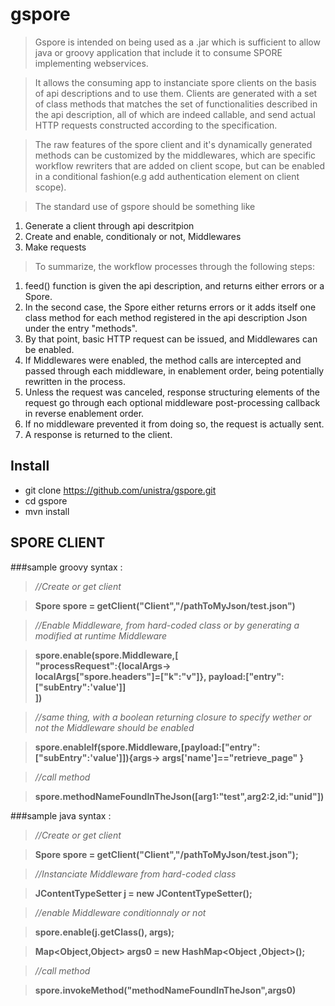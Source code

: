 gspore
======

>Gspore is intended on being used as a .jar which is 
>sufficient to allow java or groovy application that include it to consume SPORE implementing webservices.  

>It allows the consuming app to instanciate 
>spore clients on the basis of api descriptions and to use them.
>Clients are generated with a set of class methods that matches the set of functionalities described in the api description, all of which are indeed callable, and send actual HTTP requests constructed according to the
specification.  

>The raw features of the spore client and it's 
>dynamically generated methods can be customized by the middlewares, 
>which are specific workflow rewriters that are added on client scope,
>but can be enabled in a conditional fashion(e.g add authentication element on client scope).

>The standard use of gspore should be something like

1. Generate a client through api descritpion
2. Create and enable, conditionaly or not, Middlewares
3. Make requests

>To summarize, the workflow processes through the following steps:

1. feed() function is given the api description, and returns either
errors or a Spore.
2. In the second case, the Spore either returns errors or it adds itself one class method for each method registered in the api description Json under the entry "methods".
3. By that point, basic HTTP request can be issued, and Middlewares can be enabled.
4. If Middlewares were enabled, the method calls are intercepted and passed through each middleware, in enablement order, being potentially rewritten in the process.
5. Unless the request was canceled, response structuring elements of the request go through each optional middleware post-processing callback in reverse enablement order.
6. If no middleware prevented it from doing so, the request is actually sent.
7. A response is returned to the client.


Install
-------

* git clone https://github.com/unistra/gspore.git
* cd gspore
* mvn install


SPORE CLIENT 
------------

###sample groovy syntax :

>*//Create or get client*

>**Spore spore = getClient("Client","/pathToMyJson/test.json")**

>*//Enable Middleware, from hard-coded class or by generating a modified at runtime Middleware*

>**spore.enable(spore.Middleware,[  
"processRequest":{localArgs->  
localArgs["spore.headers"]=["k":"v"]},  payload:["entry":["subEntry":'value']]  
])**

>*//same thing, with a boolean returning closure to specify wether or not
the Middleware should be enabled*

>**spore.enableIf(spore.Middleware,[payload:["entry":["subEntry":'value']]){args->
			args['name']=="retrieve_page"
			 }**

>*//call method*

>**spore.methodNameFoundInTheJson([arg1:"test",arg2:2,id:"unid"])**

###sample java syntax : 

>*//Create or get client*

>**Spore spore = getClient("Client","/pathToMyJson/test.json");**
		
>*//Instanciate Middleware from hard-coded class*

>**JContentTypeSetter j = new JContentTypeSetter();**

>*//enable Middleware conditionnaly or not*

>**spore.enable(j.getClass(), args);**

>**Map<Object,Object> args0 = new HashMap<Object ,Object>();**

>*//call method*

>**spore.invokeMethod("methodNameFoundInTheJson",args0)**

